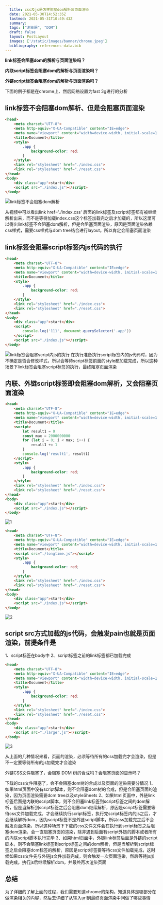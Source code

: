 ```yaml
---
  title: css及js是怎样阻塞dom解析及页面渲染
  date: 2021-05-30T14:52:35Z
  lastmod: 2021-05-31T10:49:43Z
  summary: 
  tags: ["浏览器", "DOM"]
  draft: false
  layout: PostLayout
  images: ['/static/images/banner/chrome.jpeg']
  bibliography: references-data.bib
---
```


**link标签会阻塞dom的解析与页面渲染吗？**

**内联script标签会阻塞dom的解析与页面渲染吗？**

**外链script标签会阻塞dom的解析与页面渲染吗？**

下面的例子都是在chrome上、然后网络设置为fast 3g进行的分析 

## link标签不会阻塞dom解析、但是会阻塞页面渲染

```html
<head>
    <meta charset="UTF-8">
    <meta http-equiv="X-UA-Compatible" content="IE=edge">
    <meta name="viewport" content="width=device-width, initial-scale=1.0">
    <title>Document</title>
    <style>
        .app {
            background-color: red;
        }
    </style>
    <link rel="stylesheet" href="./index.css">
    <link rel="stylesheet" href="./reset.css">
</head>
<body>
    <div class="app">start</div>
    <script src="./index.js"></script>    
</body>
```

![link标签不会阻塞dom解析](https://user-images.githubusercontent.com/20950813/120108643-b2917900-c198-11eb-851a-8a9c6745fdd2.gif)

从视频中可以看出link href='./index.css' 后面的link标签及script标签都有被继续解析出来，而不是等待加载index.css这个标签加载完之后才加载的，所以这里可以得出link标签不会阻塞dom解析，但是会阻塞页面渲染，原因是页面渲染依赖css样式，需要css样式与dom tree结合进行layout，所以肯定会阻塞页面渲染

## link标签会阻塞script标签内js代码的执行

```html
<head>
    <meta charset="UTF-8">
    <meta http-equiv="X-UA-Compatible" content="IE=edge">
    <meta name="viewport" content="width=device-width, initial-scale=1.0">
    <title>Document</title>
    <style>
        .app {
            background-color: red;
        }
    </style>
    <link rel="stylesheet" href="./index.css">
    <link rel="stylesheet" href="./reset.css">
</head>
<body>
    <div class="app">start</div>
    <script>
        console.log('111', document.querySelector('.app'))
    </script>
    <script src="./index.js"></script>    
</body>
```

![link标签会阻塞script内js的执行](https://user-images.githubusercontent.com/20950813/120108657-c5a44900-c198-11eb-8cbb-4b7aa67486a5.gif)
在执行准备执行script标签内的js代码时，因为不确定是否会修改样式，所以会等待script标签前面的style都加载完成，所以这种场景下link标签会阻塞script标签的执行，最终阻塞页面渲染

## 内联、外链script标签即会阻塞dom解析，又会阻塞页面渲染

```html
<head>
    <meta charset="UTF-8">
    <meta http-equiv="X-UA-Compatible" content="IE=edge">
    <meta name="viewport" content="width=device-width, initial-scale=1.0">
    <title>Document</title>
    <script>
        let result1 = 0
        const max = 2000000000
        for (let i = 0; i < max; i++) {
            result1 += 1
        }
        console.log('result1', result1)
    </script>
    <style>
        .app {
            background-color: red;
        }
    </style>
    <link rel="stylesheet" href="./index.css">
    <link rel="stylesheet" href="./reset.css">
</head>
<body>
    <div class="app">start</div>
    <script src="./index.js"></script>    
</body>
```

![1](https://user-images.githubusercontent.com/20950813/120181035-18384080-c23f-11eb-81fe-f5712b41e27d.gif)

```html
<head>
    <meta charset="UTF-8">
    <meta http-equiv="X-UA-Compatible" content="IE=edge">
    <meta name="viewport" content="width=device-width, initial-scale=1.0">
    <title>Document</title>
    <script src="./longtime.js"></script>
    <style>
        .app {
            background-color: red;
        }
    </style>
    <link rel="stylesheet" href="./index.css">
    <link rel="stylesheet" href="./reset.css">
</head>
<body>
    <div class="app">start</div>
    <script src="./index.js"></script>    
</body>
```

![2](https://user-images.githubusercontent.com/20950813/120181335-7e24c800-c23f-11eb-9d33-1242945a11c5.gif)

## script src方式加载的js代码，会触发pain也就是页面渲染，前提条件是
1、script标签在body中
2、script标签之前的link标签都已加载完成

```html
<head>
    <meta charset="UTF-8">
    <meta http-equiv="X-UA-Compatible" content="IE=edge">
    <meta name="viewport" content="width=device-width, initial-scale=1.0">
    <title>Document</title>
    <style>
        .app {
            background-color: red;
        }
    </style>
    <link rel="stylesheet" href="./index.css">
    <link rel="stylesheet" href="./reset.css">
</head>
<body>
    <div class="app">start</div> 
    <script src="./larger.js"></script>
</body>
```

![3](https://user-images.githubusercontent.com/20950813/120181602-dfe53200-c23f-11eb-99d0-956e012ac3e7.gif)

从上面的几种情况来看，页面的渲染，必须等待所有的css加载完才会渲染，但是不一定要等待所有的js加载完才会渲染

外链CSS文件阻塞了，会阻塞 DOM 树的合成吗？会阻塞页面的显示吗？

下载的css文件阻塞了，会不会阻塞dom树的合成以及页面的渲染需要分情况
1、如果html页面中没有script脚本，则不会阻塞dom树的合成，但是会阻塞页面的渲染，因为页面渲染需要dom tree以及styleSheets
2、如果html页面中，外链link标签后面是内联的script脚本，则不会阻塞link标签到script标签之间的dom解析，但是当解析到script标签之后会阻塞dom继续解析，原因是script标签需要等待css文件加载完成，才会继续执行script标签，执行完script标签内的js之后，才会继续解析dom，因为script标签不是外链script脚本，所以css加载完之后不会触发页面渲染，所以这种场景下下载的css文件文件会在执行到script标签之后阻塞dom渲染，会一直阻塞页面的渲染，除非遇到后面有script外链的脚本或者所有的内联script脚本执行完毕
3、如果html页面中，外链link标签后面是外链的script脚本，则不会阻塞link标签到script标签之间的dom解析，但是当解析到script标签之后会阻塞dom标签的解析，原因是script标签要等待css文件加载完成，这时候如果css文件先与外链js文件加载完成，则会触发一次页面渲染，然后等待js加载完成，执行js后继续解析dom，并最终再次渲染页面

## 总结

为了详细的了解上面的过程，我们需要知道chrome的架构，知道具体是哪部分在做渲染相关的内容，然后去详细了从输入url到最终页面渲染中间做了哪些事情

